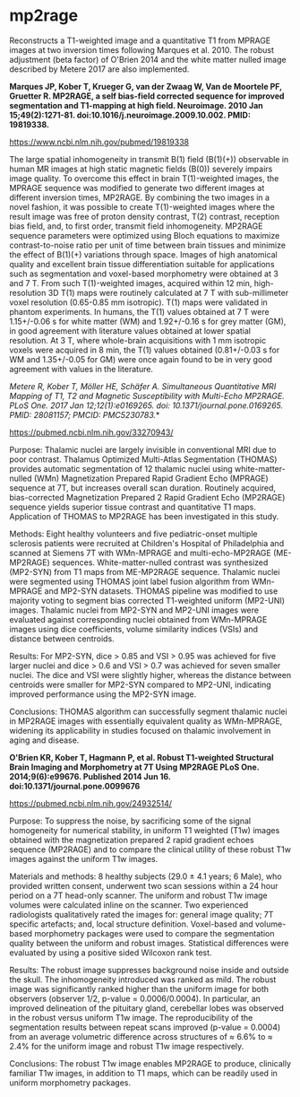 # mp2rage

Reconstructs a T1-weighted image and a quantitative T1 from MPRAGE images at two inversion times following Marques et al. 2010. The robust adjustment (beta factor) of O'Brien 2014 and the white matter nulled image described by Metere 2017 are also implemented.


**Marques JP, Kober T, Krueger G, van der Zwaag W, Van de Moortele PF, Gruetter  R. MP2RAGE, a self bias-field corrected sequence for improved segmentation and T1-mapping at high field. Neuroimage. 2010 Jan 15;49(2):1271-81. doi:10.1016/j.neuroimage.2009.10.002. PMID: 19819338.**

https://www.ncbi.nlm.nih.gov/pubmed/19819338

The large spatial inhomogeneity in transmit B(1) field (B(1)(+)) observable in human MR images at high static magnetic fields (B(0)) severely impairs image quality. To overcome this effect in brain T(1)-weighted images, the MPRAGE sequence was modified to generate two different images at different inversion times, MP2RAGE. By combining the two images in a novel fashion, it was possible to create T(1)-weighted images where the result image was free of proton density contrast, T(2) contrast, reception bias field, and, to first order, transmit field inhomogeneity. MP2RAGE sequence parameters were optimized using Bloch equations to maximize contrast-to-noise ratio per unit of time between brain tissues and minimize the effect of B(1)(+) variations through space. Images of high anatomical quality and excellent brain tissue differentiation suitable for applications such as segmentation and voxel-based morphometry were obtained at 3 and 7 T. From such T(1)-weighted images, acquired within 12 min, high-resolution 3D T(1) maps were routinely calculated at 7 T with sub-millimeter voxel resolution (0.65-0.85 mm isotropic). T(1) maps were validated in phantom experiments. In humans, the T(1) values obtained at 7 T were 1.15+/-0.06 s for white matter (WM) and 1.92+/-0.16 s for grey matter (GM), in good agreement with literature values obtained at lower spatial resolution. At 3 T, where whole-brain acquisitions with 1 mm isotropic voxels were acquired in 8 min, the T(1) values obtained (0.81+/-0.03 s for WM and 1.35+/-0.05 for GM) were once again found to be in very good agreement with values in the literature.


**Metere R, Kober T, Möller HE, Schäfer A. Simultaneous Quantitative MRI Mapping of T1, T2* and Magnetic Susceptibility with Multi-Echo MP2RAGE. PLoS One. 2017 Jan 12;12(1):e0169265. doi: 10.1371/journal.pone.0169265. PMID: 28081157; PMCID: PMC5230783.**

https://pubmed.ncbi.nlm.nih.gov/33270943/

Purpose: Thalamic nuclei are largely invisible in conventional MRI due to poor contrast. Thalamus Optimized Multi-Atlas Segmentation (THOMAS) provides automatic segmentation of 12 thalamic nuclei using white-matter-nulled (WMn) Magnetization Prepared Rapid Gradient Echo (MPRAGE) sequence at 7T, but increases overall scan duration. Routinely acquired, bias-corrected Magnetization Prepared 2 Rapid Gradient Echo (MP2RAGE) sequence yields superior tissue contrast and quantitative T1 maps. Application of THOMAS to MP2RAGE has been investigated in this study.

Methods: Eight healthy volunteers and five pediatric-onset multiple sclerosis patients were recruited at Children's Hospital of Philadelphia and scanned at Siemens 7T with WMn-MPRAGE and multi-echo-MP2RAGE (ME-MP2RAGE) sequences. White-matter-nulled contrast was synthesized (MP2-SYN) from T1 maps from ME-MP2RAGE sequence. Thalamic nuclei were segmented using THOMAS joint label fusion algorithm from WMn-MPRAGE and MP2-SYN datasets. THOMAS pipeline was modified to use majority voting to segment bias corrected T1-weighted uniform (MP2-UNI) images. Thalamic nuclei from MP2-SYN and MP2-UNI images were evaluated against corresponding nuclei obtained from WMn-MPRAGE images using dice coefficients, volume similarity indices (VSIs) and distance between centroids.

Results: For MP2-SYN, dice > 0.85 and VSI > 0.95 was achieved for five larger nuclei and dice > 0.6 and VSI > 0.7 was achieved for seven smaller nuclei. The dice and VSI were slightly higher, whereas the distance between centroids were smaller for MP2-SYN compared to MP2-UNI, indicating improved performance using the MP2-SYN image.

Conclusions: THOMAS algorithm can successfully segment thalamic nuclei in MP2RAGE images with essentially equivalent quality as WMn-MPRAGE, widening its applicability in studies focused on thalamic involvement in aging and disease.


**O'Brien KR, Kober T, Hagmann P, et al. Robust T1-weighted Structural Brain Imaging and Morphometry at 7T Using MP2RAGE PLoS One. 2014;9(6):e99676. Published 2014 Jun 16. doi:10.1371/journal.pone.0099676**

https://pubmed.ncbi.nlm.nih.gov/24932514/

Purpose: To suppress the noise, by sacrificing some of the signal homogeneity for numerical stability, in uniform T1 weighted (T1w) images obtained with the magnetization prepared 2 rapid gradient echoes sequence (MP2RAGE) and to compare the clinical utility of these robust T1w images against the uniform T1w images.

Materials and methods: 8 healthy subjects (29.0 ± 4.1 years; 6 Male), who provided written consent, underwent two scan sessions within a 24 hour period on a 7T head-only scanner. The uniform and robust T1w image volumes were calculated inline on the scanner. Two experienced radiologists qualitatively rated the images for: general image quality; 7T specific artefacts; and, local structure definition. Voxel-based and volume-based morphometry packages were used to compare the segmentation quality between the uniform and robust images. Statistical differences were evaluated by using a positive sided Wilcoxon rank test.

Results: The robust image suppresses background noise inside and outside the skull. The inhomogeneity introduced was ranked as mild. The robust image was significantly ranked higher than the uniform image for both observers (observer 1/2, p-value = 0.0006/0.0004). In particular, an improved delineation of the pituitary gland, cerebellar lobes was observed in the robust versus uniform T1w image. The reproducibility of the segmentation results between repeat scans improved (p-value = 0.0004) from an average volumetric difference across structures of ≈ 6.6% to ≈ 2.4% for the uniform image and robust T1w image respectively.

Conclusions: The robust T1w image enables MP2RAGE to produce, clinically familiar T1w images, in addition to T1 maps, which can be readily used in uniform morphometry packages.

